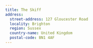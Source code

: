 ```yaml
---
title: The Skiff
address:
  street-address: 127 Gloucester Road
  locality: Brighton
  region: Sussex
  country-name: United Kingdom
  postal-code: BN1 4AF
---
```


